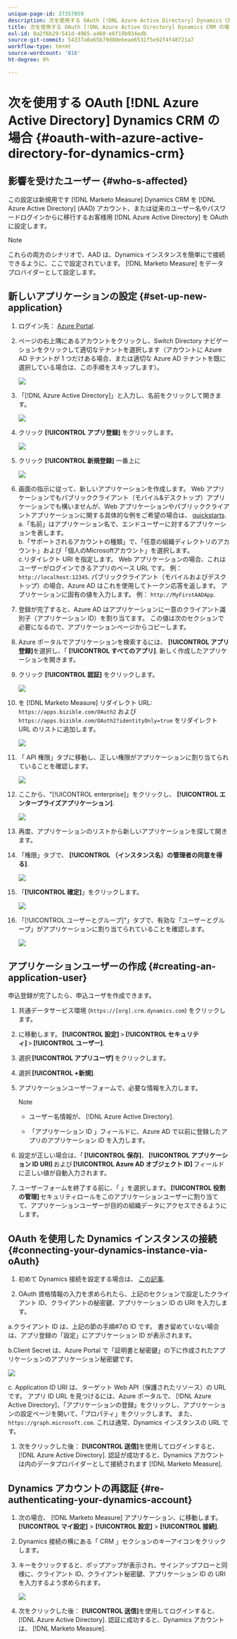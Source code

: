 ```yaml
---
unique-page-id: 37357059
description: 次を使用する OAuth [!DNL Azure Active Directory] Dynamics CRM の場合 — [!DNL Marketo Measure]  — 製品ドキュメント
title: 次を使用する OAuth [!DNL Azure Active Directory] Dynamics CRM の場合
exl-id: 0a2f6b29-541d-4965-a460-e6f19b934edb
source-git-commit: 54337a0a65b79d80ebeae6531f5e92f4f48721a7
workflow-type: tm+mt
source-wordcount: '816'
ht-degree: 0%

---
```


# 次を使用する OAuth [!DNL Azure Active Directory] Dynamics CRM の場合 {#oauth-with-azure-active-directory-for-dynamics-crm}

## 影響を受けたユーザー {#who-s-affected}

この設定は新規用です [!DNL Marketo Measure] Dynamics CRM を [!DNL Azure Active Directory] (AAD) アカウント、または従来のユーザー名やパスワードログインからに移行するお客様用 [!DNL Azure Active Directory] を OAuth に設定します。

>[!NOTE]
>
>これらの両方のシナリオで、AAD は、Dynamics インスタンスを簡単にで接続できるように、ここで設定されています。 [!DNL Marketo Measure] をデータプロバイダーとして設定します。

## 新しいアプリケーションの設定 {#set-up-new-application}

1. ログイン先： [Azure Portal](https://portal.azure.com/#home).

1. ページの右上隅にあるアカウントをクリックし、Switch Directory ナビゲーションをクリックして適切なテナントを選択します（アカウントに Azure AD テナントが 1 つだけある場合、または適切な Azure AD テナントを既に選択している場合は、この手順をスキップします）。

   ![](assets/setup-2.png)

1. 「[!DNL Azure Active Directory]」と入力し、名前をクリックして開きます。

   ![](assets/setup-3.png)

1. クリック **[!UICONTROL アプリ登録]** をクリックします。

   ![](assets/setup-4.png)

1. クリック **[!UICONTROL 新規登録]** 一番上に

   ![](assets/setup-5.png)

1. 画面の指示に従って、新しいアプリケーションを作成します。 Web アプリケーションでもパブリッククライアント（モバイル&amp;デスクトップ）アプリケーションでも構いませんが、Web アプリケーションやパブリッククライアントアプリケーションに関する具体的な例をご希望の場合は、 [quickstarts](https://docs.microsoft.com/en-us/azure/active-directory/develop/v1-overview).\
   a.「名前」はアプリケーション名で、エンドユーザーに対するアプリケーションを表します。\
   b.「サポートされるアカウントの種類」で、「任意の組織ディレクトリのアカウント」および「個人のMicrosoftアカウント」を選択します。\
   c.リダイレクト URI を指定します。 Web アプリケーションの場合、これはユーザーがログインできるアプリのベース URL です。 例： `http://localhost:12345`. パブリッククライアント（モバイルおよびデスクトップ）の場合、Azure AD はこれを使用してトークン応答を返します。 アプリケーションに固有の値を入力します。 例： `http://MyFirstAADApp`.

1. 登録が完了すると、Azure AD はアプリケーションに一意のクライアント識別子（アプリケーション ID）を割り当てます。 この値は次のセクションで必要になるので、アプリケーションページからコピーします。

1. Azure ポータルでアプリケーションを検索するには、 **[!UICONTROL アプリ登録]**&#x200B;を選択し、「 **[!UICONTROL すべてのアプリ]**. 新しく作成したアプリケーションを開きます。

1. クリック **[!UICONTROL 認証]** をクリックします。

   ![](assets/setup-9.png)

1. を [!DNL Marketo Measure] リダイレクト URL: `https://apps.bizible.com/OAuth2` および `https://apps.bizible.com/OAuth2?identityOnly=true` をリダイレクト URL のリストに追加します。

   ![](assets/setup-10.png)

1. 「 API 権限」タブに移動し、正しい権限がアプリケーションに割り当てられていることを確認します。

   ![](assets/setup-10a.png)

1. ここから、&quot;[!UICONTROL enterprise]」をクリックし、 **[!UICONTROL エンタープライズアプリケーション]**.

   ![](assets/setup-11.png)

1. 再度、アプリケーションのリストから新しいアプリケーションを探して開きます。

1. 「権限」タブで、 **[!UICONTROL （インスタンス名）の管理者の同意を得る]**.

   ![](assets/setup-13a.png)

1. 「**[!UICONTROL 確定]**」をクリックします。

   ![](assets/setup-13b.png)

1. 「[!UICONTROL ユーザーとグループ]&quot;」タブで、有効な「ユーザーとグループ」がアプリケーションに割り当てられていることを確認します。

   ![](assets/setup-14.png)

## アプリケーションユーザーの作成 {#creating-an-application-user}

申込登録が完了したら、申込ユーザを作成できます。

1. 共通データサービス環境 (`https://[org].crm.dynamics.com`) をクリックします。

1. に移動します。 **[!UICONTROL 設定]** > **[!UICONTROL セキュリティ]** > **[!UICONTROL ユーザー]**.

1. 選択 **[!UICONTROL アプリユーザ]** をクリックします。

1. 選択 **[!UICONTROL +新規]**.

1. アプリケーションユーザーフォームで、必要な情報を入力します。

   >[!NOTE]
   >
   >* ユーザー名情報が、 [!DNL Azure Active Directory].
   >
   >* 「アプリケーション ID 」フィールドに、Azure AD で以前に登録したアプリのアプリケーション ID を入力します。


1. 設定が正しい場合は、「 **[!UICONTROL 保存]**、 **[!UICONTROL アプリケーション ID URI]** および **[!UICONTROL Azure AD オブジェクト ID]** フィールドに正しい値が自動入力されます。

1. ユーザーフォームを終了する前に、「 」を選択します。 **[!UICONTROL 役割の管理]** セキュリティロールをこのアプリケーションユーザーに割り当てて、アプリケーションユーザーが目的の組織データにアクセスできるようにします。

## OAuth を使用した Dynamics インスタンスの接続 {#connecting-your-dynamics-instance-via-oAuth}

1. 初めて Dynamics 接続を設定する場合は、 [この記事](/help/marketo-measure-and-dynamics/getting-started-with-marketo-measure-and-dynamics/microsoft-dynamics-crm-installation-guide.md).

1. OAuth 資格情報の入力を求められたら、上記のセクションで設定したクライアント ID、クライアントの秘密鍵、アプリケーション ID の URI を入力します。

a.クライアント ID は、上記の節の手順#7の ID です。 書き留めていない場合は、アプリ登録の「設定」にアプリケーション ID が表示されます。

b.Client Secret は、Azure Portal で「証明書と秘密鍵」の下に作成されたアプリケーションのアプリケーション秘密鍵です。

![](assets/creating-2e.png)

c. Application ID URI は、ターゲット Web API（保護されたリソース）の URL です。 アプリ ID URL を見つけるには、Azure ポータルで、 [!DNL Azure Active Directory]、「アプリケーションの登録」をクリックし、アプリケーションの設定ページを開いて、「プロパティ」をクリックします。 また、 `https://graph.microsoft.com`. これは通常、Dynamics インスタンスの URL です。

1. 次をクリックした後： **[!UICONTROL 送信]**&#x200B;を使用してログインすると、 [!DNL Azure Active Directory]. 認証が成功すると、Dynamics アカウントは内のデータプロバイダーとして接続されます [!DNL Marketo Measure].

## Dynamics アカウントの再認証 {#re-authenticating-your-dynamics-account}

1. 次の場合、 [!DNL Marketo Measure] アプリケーション、に移動します。 **[!UICONTROL マイ設定]** > **[!UICONTROL 設定]** > **[!UICONTROL 接続]**.

1. Dynamics 接続の横にある「 CRM 」セクションのキーアイコンをクリックします。

1. キーをクリックすると、ポップアップが表示され、サインアップフローと同様に、クライアント ID、クライアント秘密鍵、アプリケーション ID の URI を入力するよう求められます。

   ![](assets/re-authenticating-3.png)

1. 次をクリックした後： **[!UICONTROL 送信]**&#x200B;を使用してログインすると、 [!DNL Azure Active Directory]. 認証に成功すると、Dynamics アカウントは、 [!DNL Marketo Measure].
